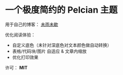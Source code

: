# 一个极度简约的 Pelcian 主题

用于自己的博客： [未雨未歇](https://moego.me)

优化阅读体验：

* 自定义底色（未针对深底色对文本颜色做自动转换）
* 表格/代码块/图片 自适应 & 文章内缩放
* 优化打印效果

许可： **MIT**
